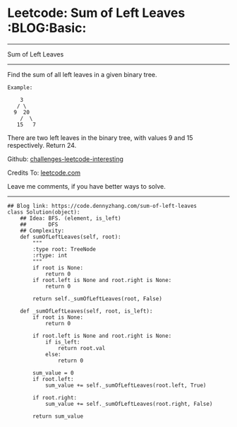 # Leetcode: Sum of Left Leaves     :BLOG:Basic:


---

Sum of Left Leaves  

---

Find the sum of all left leaves in a given binary tree.  

    Example:
    
        3
       / \
      9  20
        /  \
       15   7

There are two left leaves in the binary tree, with values 9 and 15 respectively. Return 24.  

Github: [challenges-leetcode-interesting](https://github.com/DennyZhang/challenges-leetcode-interesting/tree/master/sum-of-left-leaves)  

Credits To: [leetcode.com](https://leetcode.com/problems/sum-of-left-leaves/description/)  

Leave me comments, if you have better ways to solve.  

---

    ## Blog link: https://code.dennyzhang.com/sum-of-left-leaves
    class Solution(object):
        ## Idea: BFS. (element, is_left)
        ##       DFS
        ## Complexity: 
        def sumOfLeftLeaves(self, root):
            """
            :type root: TreeNode
            :rtype: int
            """
            if root is None:
                return 0
            if root.left is None and root.right is None:
                return 0
    
            return self._sumOfLeftLeaves(root, False)
    
        def _sumOfLeftLeaves(self, root, is_left):
            if root is None:
                return 0
    
            if root.left is None and root.right is None:
                if is_left:
                    return root.val
                else:
                    return 0
    
            sum_value = 0
            if root.left:
                sum_value += self._sumOfLeftLeaves(root.left, True)
    
            if root.right:
                sum_value += self._sumOfLeftLeaves(root.right, False)
    
            return sum_value